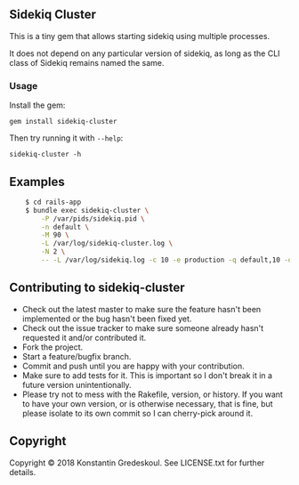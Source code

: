 ## Sidekiq Cluster

This is a tiny gem that allows starting sidekiq using multiple processes. 

It does not depend on any particular version of sidekiq, as long as the CLI class of Sidekiq remains named the same.

### Usage

Install the gem:

```
gem install sidekiq-cluster
```

Then try running it with `--help`:

```
sidekiq-cluster -h
```

## Examples

```bash
    $ cd rails-app
    $ bundle exec sidekiq-cluster \
        -P /var/pids/sidekiq.pid \
        -n default \
        -M 90 \
        -L /var/log/sidekiq-cluster.log \
        -N 2 \
        -- -L /var/log/sidekiq.log -c 10 -e production -q default,10 -q critical,20
```


## Contributing to sidekiq-cluster
 
* Check out the latest master to make sure the feature hasn't been implemented or the bug hasn't been fixed yet.
* Check out the issue tracker to make sure someone already hasn't requested it and/or contributed it.
* Fork the project.
* Start a feature/bugfix branch.
* Commit and push until you are happy with your contribution.
* Make sure to add tests for it. This is important so I don't break it in a future version unintentionally.
* Please try not to mess with the Rakefile, version, or history. If you want to have your own version, or is otherwise necessary, that is fine, but please isolate to its own commit so I can cherry-pick around it.

## Copyright

Copyright © 2018 Konstantin Gredeskoul. See LICENSE.txt for further details.

